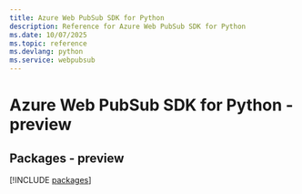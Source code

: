 ```yaml
---
title: Azure Web PubSub SDK for Python
description: Reference for Azure Web PubSub SDK for Python
ms.date: 10/07/2025
ms.topic: reference
ms.devlang: python
ms.service: webpubsub
---
```

# Azure Web PubSub SDK for Python - preview
## Packages - preview
[!INCLUDE [packages](web-pubsub-index.md)]